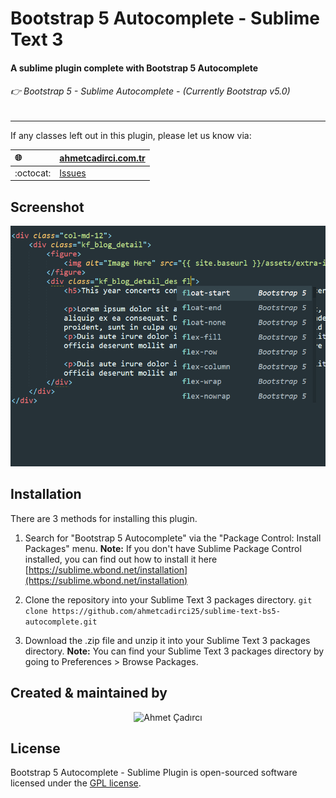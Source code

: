 # Bootstrap 5 Autocomplete - Sublime Text 3

#### A sublime plugin complete with Bootstrap 5 Autocomplete
###### 👉 Bootstrap 5 - Sublime Autocomplete - *(Currently Bootstrap v5.0)*
---

If any classes left out in this plugin, please let us know via:

| :globe_with_meridians: 	| [ahmetcadirci.com.tr](https://ahmetcadirci.com.tr/) |
| :------ 					| :-----  |
| :octocat: 				| [Issues](https://github.com/ahmetcadirci25/sublime-text-bs5-autocomplete/issues) |


## Screenshot
![screenshot](Screenshot.png)

## Installation
There are 3 methods for installing this plugin.

1. Search for "Bootstrap 5 Autocomplete" via the "Package Control: Install Packages" menu.
**Note:** If you don't have Sublime Package Control installed, you can find out how to install it here [https://sublime.wbond.net/installation](https://sublime.wbond.net/installation)

2. Clone the repository into your Sublime Text 3 packages directory.
`git clone https://github.com/ahmetcadirci25/sublime-text-bs5-autocomplete.git`

3. Download the .zip file and unzip it into your Sublime Text 3 packages directory.
**Note:** You can find your Sublime Text 3 packages directory by going to Preferences > Browse Packages.

## Created & maintained by

<p align="center">
	<img src="https://ahmetcadirci.com.tr/images/logo.svg" width="130px" alt="Ahmet Çadırcı">
</p>

## License

Bootstrap 5 Autocomplete - Sublime Plugin is open-sourced software licensed under the [GPL license](https://www.gnu.org/licenses/gpl-3.0.en.html).
